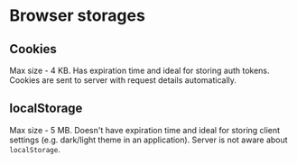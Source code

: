 # Browser storages

## Cookies

Max size - 4 KB. Has expiration time and ideal for storing auth tokens. Cookies are sent to server with request details automatically.

## localStorage

Max size - 5 MB. Doesn't have expiration time and ideal for storing client settings (e.g. dark/light theme in an application). Server is not aware about `localStorage`.
